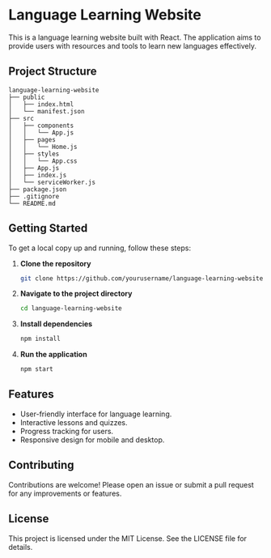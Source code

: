 # Language Learning Website

This is a language learning website built with React. The application aims to provide users with resources and tools to learn new languages effectively.

## Project Structure

```
language-learning-website
├── public
│   ├── index.html
│   └── manifest.json
├── src
│   ├── components
│   │   └── App.js
│   ├── pages
│   │   └── Home.js
│   ├── styles
│   │   └── App.css
│   ├── App.js
│   ├── index.js
│   └── serviceWorker.js
├── package.json
├── .gitignore
└── README.md
```

## Getting Started

To get a local copy up and running, follow these steps:

1. **Clone the repository**
   ```bash
   git clone https://github.com/yourusername/language-learning-website.git
   ```

2. **Navigate to the project directory**
   ```bash
   cd language-learning-website
   ```

3. **Install dependencies**
   ```bash
   npm install
   ```

4. **Run the application**
   ```bash
   npm start
   ```

## Features

- User-friendly interface for language learning.
- Interactive lessons and quizzes.
- Progress tracking for users.
- Responsive design for mobile and desktop.

## Contributing

Contributions are welcome! Please open an issue or submit a pull request for any improvements or features.

## License

This project is licensed under the MIT License. See the LICENSE file for details.